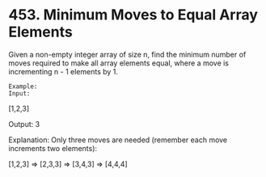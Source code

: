 # 453. Minimum Moves to Equal Array Elements

Given a non-empty integer array of size n, find the minimum number of moves
        required to make all array elements equal, where a move is incrementing n - 1
        elements by 1.

    Example:
    Input:
[1,2,3]

Output:
3

Explanation:
Only three moves are needed (remember each move increments two elements):

[1,2,3]  =>  [2,3,3]  =>  [3,4,3]  =>  [4,4,4]